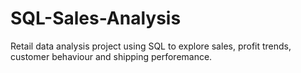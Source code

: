 # SQL-Sales-Analysis
Retail data analysis project using SQL to explore sales, profit trends, customer behaviour and shipping perforemance.
